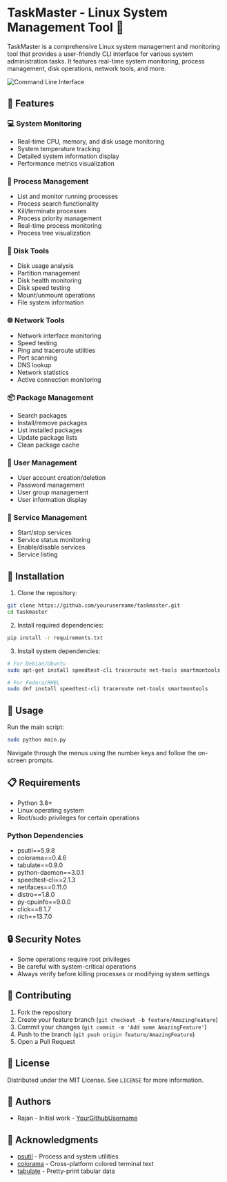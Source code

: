 # TaskMaster - Linux System Management Tool 🚀

TaskMaster is a comprehensive Linux system management and monitoring tool that provides a user-friendly CLI interface for various system administration tasks. It features real-time system monitoring, process management, disk operations, network tools, and more.

![Command Line Interface](https://raw.githubusercontent.com/neupane-rajan/CLI-Task-Manager/main/photo/project.png)

## 🌟 Features

### 💻 System Monitoring
- Real-time CPU, memory, and disk usage monitoring
- System temperature tracking
- Detailed system information display
- Performance metrics visualization

### 🔄 Process Management
- List and monitor running processes
- Process search functionality
- Kill/terminate processes
- Process priority management
- Real-time process monitoring
- Process tree visualization

### 💾 Disk Tools
- Disk usage analysis
- Partition management
- Disk health monitoring
- Disk speed testing
- Mount/unmount operations
- File system information

### 🌐 Network Tools
- Network interface monitoring
- Speed testing
- Ping and traceroute utilities
- Port scanning
- DNS lookup
- Network statistics
- Active connection monitoring

### 📦 Package Management
- Search packages
- Install/remove packages
- List installed packages
- Update package lists
- Clean package cache

### 👥 User Management
- User account creation/deletion
- Password management
- User group management
- User information display

### 🔧 Service Management
- Start/stop services
- Service status monitoring
- Enable/disable services
- Service listing

## 🔧 Installation

1. Clone the repository:
```bash
git clone https://github.com/yourusername/taskmaster.git
cd taskmaster
```

2. Install required dependencies:
```bash
pip install -r requirements.txt
```

3. Install system dependencies:
```bash
# For Debian/Ubuntu
sudo apt-get install speedtest-cli traceroute net-tools smartmontools

# For Fedora/RHEL
sudo dnf install speedtest-cli traceroute net-tools smartmontools
```

## 🚀 Usage

Run the main script:
```bash
sudo python main.py
```

Navigate through the menus using the number keys and follow the on-screen prompts.

## 📋 Requirements

- Python 3.8+
- Linux operating system
- Root/sudo privileges for certain operations

### Python Dependencies
- psutil==5.9.8
- colorama==0.4.6
- tabulate==0.9.0
- python-daemon==3.0.1
- speedtest-cli==2.1.3
- netifaces==0.11.0
- distro==1.8.0
- py-cpuinfo==9.0.0
- click==8.1.7
- rich==13.7.0

## 🔒 Security Notes

- Some operations require root privileges
- Be careful with system-critical operations
- Always verify before killing processes or modifying system settings

## 🤝 Contributing

1. Fork the repository
2. Create your feature branch (`git checkout -b feature/AmazingFeature`)
3. Commit your changes (`git commit -m 'Add some AmazingFeature'`)
4. Push to the branch (`git push origin feature/AmazingFeature`)
5. Open a Pull Request

## 📜 License

Distributed under the MIT License. See `LICENSE` for more information.

## 👥 Authors

- Rajan - Initial work - [YourGithubUsername](https://github.com/neupane-rajan)

## 🙏 Acknowledgments

- [psutil](https://github.com/giampaolo/psutil) - Process and system utilities
- [colorama](https://github.com/tartley/colorama) - Cross-platform colored terminal text
- [tabulate](https://github.com/astanin/python-tabulate) - Pretty-print tabular data
